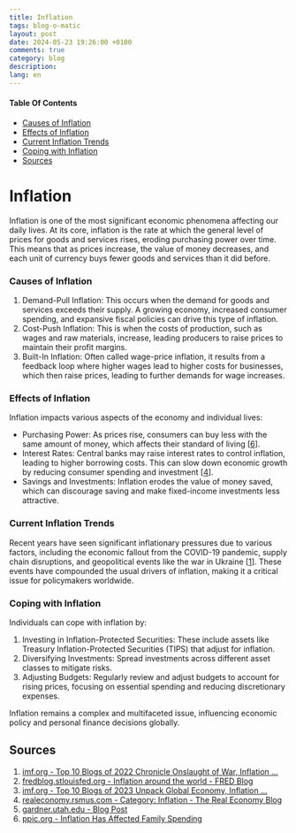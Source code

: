 ```yaml
---
title: Inflation
tags: blog-o-matic
layout: post
date: 2024-05-23 19:26:00 +0100
comments: true
category: blog
description:
lang: en
---
```

#### Table Of Contents
 - [Causes of Inflation](https://cassidycamp.work/cassidysblog/content/inflation#causes-of-inflation)
 - [Effects of Inflation](https://cassidycamp.work/cassidysblog/content/inflation#effects-of-inflation)
 - [Current Inflation Trends](https://cassidycamp.work/cassidysblog/content/inflation#current-inflation-trends)
 - [Coping with Inflation](https://cassidycamp.work/cassidysblog/content/inflation#coping-with-inflation)
 - [Sources](https://cassidycamp.work/cassidysblog/content/inflation#sources)
# Inflation
Inflation is one of the most significant economic phenomena affecting our daily lives. At its core, inflation is the rate at which the general level of prices for goods and services rises, eroding purchasing power over time. This means that as prices increase, the value of money decreases,  and each unit of currency buys fewer goods and services than it did before.


### Causes of Inflation

1.  Demand-Pull Inflation: This occurs when the demand for goods and services exceeds their supply. A growing economy, increased consumer spending, and expansive fiscal policies can drive this type of inflation.
2.  Cost-Push Inflation: This is when the costs of production, such as wages and raw materials, increase, leading producers to raise prices to maintain their profit margins.
3.  Built-In Inflation: Often called wage-price inflation, it results from a feedback loop where higher wages lead to higher costs for businesses, which then raise prices, leading to further demands for wage increases.

### Effects of Inflation

Inflation impacts various aspects of the economy and individual lives:

-   Purchasing Power: As prices rise, consumers can buy less with the same amount of money, which affects their standard of living [[6](https://www.ppic.org/blog/inflation-has-affected-family-spending/)].
-   Interest Rates: Central banks may raise interest rates to control inflation, leading to higher borrowing costs. This can slow down economic growth by reducing consumer spending and investment [[4](https://realeconomy.rsmus.com/category/inflation/)].
-   Savings and Investments: Inflation erodes the value of money saved, which can discourage saving and make fixed-income investments less attractive.

### Current Inflation Trends

Recent years have seen significant inflationary pressures due to various factors, including the economic fallout from the COVID-19 pandemic, supply chain disruptions, and geopolitical events like the war in Ukraine [[1](https://www.imf.org/en/Blogs/Articles/2022/12/19/top-10-blogs-of-2022-chronicle-onslaught-of-war-Inflation-dollar-surge)]. These events have compounded the usual drivers of inflation, making it a critical issue for policymakers worldwide.

### Coping with Inflation

Individuals can cope with inflation by:

1.  Investing in Inflation-Protected Securities: These include assets like Treasury Inflation-Protected Securities (TIPS) that adjust for inflation.
2.  Diversifying Investments: Spread investments across different asset classes to mitigate risks.
3.  Adjusting Budgets: Regularly review and adjust budgets to account for rising prices, focusing on essential spending and reducing discretionary expenses.

Inflation remains a complex and multifaceted issue, influencing economic policy and personal finance decisions globally.

Sources 
----------

1.  [imf.org - Top 10 Blogs of 2022 Chronicle Onslaught of War, Inflation ...](https://www.imf.org/en/Blogs/Articles/2022/12/19/top-10-blogs-of-2022-chronicle-onslaught-of-war-Inflation-dollar-surge)
2.  [fredblog.stlouisfed.org - Inflation around the world - FRED Blog](https://fredblog.stlouisfed.org/2022/11/inflation-around-the-world/)
3.  [imf.org - Top 10 Blogs of 2023 Unpack Global Economy, Inflation ...](https://www.imf.org/en/Blogs/Articles/2023/12/27/top-10-blogs-of-2023-unpack-global-economy-inflation-debt-trade-and-asia)
4.  [realeconomy.rsmus.com - Category: Inflation - The Real Economy Blog](https://realeconomy.rsmus.com/category/inflation/)
5.  [gardner.utah.edu - Blog Post](https://gardner.utah.edu/blog/blog-what-goes-up-must-come-down-the-muddled-post-pandemic-inflation-picture/)
6.  [ppic.org - Inflation Has Affected Family Spending](https://www.ppic.org/blog/inflation-has-affected-family-spending/)